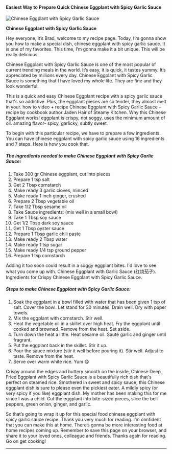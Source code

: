             

#### Easiest Way to Prepare Quick Chinese Eggplant with Spicy Garlic Sauce

![Chinese Eggplant with Spicy Garlic Sauce](https://img-global.cpcdn.com/recipes/8adeb5937bdfc0c1/751x532cq70/chinese-eggplant-with-spicy-garlic-sauce-recipe-main-photo.jpg)

**Chinese Eggplant with Spicy Garlic Sauce**

Hey everyone, it’s Brad, welcome to my recipe page. Today, I’m gonna show you how to make a special dish, chinese eggplant with spicy garlic sauce. It is one of my favorites. This time, I’m gonna make it a bit unique. This will be really delicious.

Chinese Eggplant with Spicy Garlic Sauce is one of the most popular of current trending meals in the world. It’s easy, it is quick, it tastes yummy. It’s appreciated by millions every day. Chinese Eggplant with Spicy Garlic Sauce is something that I have loved my whole life. They are fine and they look wonderful.

This is a quick and easy Chinese Eggplant recipe with a spicy garlic sauce that's so addictive. Plus, the eggplant pieces are so tender, they almost melt in your. how to video + recipe Chinese Eggplant with Spicy Garlic Sauce – recipe by cookbook author Jaden Hair of Steamy Kitchen. Why this Chinese Eggplant works! eggplant is crispy, not soggy. uses the minimum amount of oil. amazing flavor- spicy, garlicky, subtly sweet.

To begin with this particular recipe, we have to prepare a few ingredients. You can have chinese eggplant with spicy garlic sauce using 16 ingredients and 7 steps. Here is how you cook that.

##### The ingredients needed to make Chinese Eggplant with Spicy Garlic Sauce:

1.  Take 300 gr Chinese eggplant, cut into pieces
2.  Prepare 1 tsp salt
3.  Get 2 Tbsp cornstarch
4.  Make ready 3 garlic cloves, minced
5.  Make ready 1 inch ginger, crushed
6.  Prepare 2 Tbsp vegetable oil
7.  Take 1/2 Tbsp sesame oil
8.  Take Sauce ingredients: (mix well in a small bowl)
9.  Take 1 Tbsp soy sauce
10.  Get 1/2 Tbsp dark soy sauce
11.  Get 1 Tbsp oyster sauce
12.  Prepare 1 Tbsp garlic chili paste
13.  Make ready 2 Tbsp water
14.  Make ready 1 tsp sugar
15.  Make ready 1/4 tsp ground pepper
16.  Prepare 1 tsp cornstarch

Adding it too soon could result in a soggy eggplant bites. I'd love to see what you come up with. Chinese Eggplant with Garlic Sauce (红烧茄子). Ingredients for Crispy Chinese Eggplant with Spicy Garlic Sauce.

##### Steps to make Chinese Eggplant with Spicy Garlic Sauce:

1.  Soak the eggplant in a bowl filled with water that has been given 1 tsp of salt. Cover the bowl. Let stand for 30 minutes. Drain well. Dry with paper towels.
2.  Mix the eggplant with cornstarch. Stir well.
3.  Heat the vegetable oil in a skillet over high heat. Fry the eggplant until cooked and browned. Remove from the heat. Set aside.
4.  Turn down the heat a little. Heat sesame oil. Sauté garlic and ginger until fragrant.
5.  Put the eggplant back in the skillet. Stir it up.
6.  Pour the sauce mixture (stir it well before pouring it). Stir well. Adjust to taste. Remove from the heat.
7.  Serve over warm white rice. Yum 😋

Crispy around the edges and buttery smooth on the inside, Chinese Deep Fried Eggplant with Spicy Garlic Sauce is a beautifully rich dish that's perfect on steamed rice. Smothered in sweet and spicy sauce, this Chinese eggplant dish is sure to please even the pickiest eater. A mildly spicy (or very spicy if you like) eggplant dish. My mother has been making this for me since I was a child. Cut the eggplant into bite-sized pieces, slice the bell peppers, green onion, ginger, and garlic.

So that’s going to wrap it up for this special food chinese eggplant with spicy garlic sauce recipe. Thank you very much for reading. I’m confident that you can make this at home. There’s gonna be more interesting food at home recipes coming up. Remember to save this page on your browser, and share it to your loved ones, colleague and friends. Thanks again for reading. Go on get cooking!

* * *